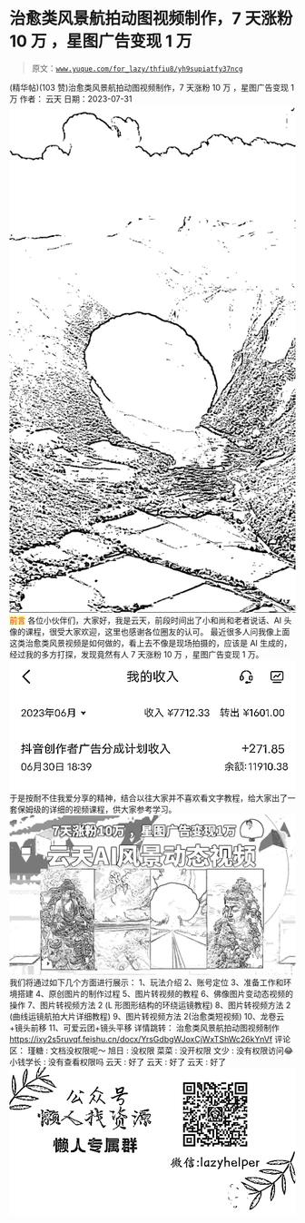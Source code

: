 # 治愈类风景航拍动图视频制作，7 天涨粉 10 万 ，星图广告变现 1 万

> 原文：[`www.yuque.com/for_lazy/thfiu8/yh9supiatfy37ncg`](https://www.yuque.com/for_lazy/thfiu8/yh9supiatfy37ncg)

<ne-h2 id="d6edf9e3" data-lake-id="d6edf9e3"><ne-heading-ext><ne-heading-anchor></ne-heading-anchor><ne-heading-fold></ne-heading-fold></ne-heading-ext><ne-heading-content><ne-text id="u5f0c351d">(精华帖)(103 赞)治愈类风景航拍动图视频制作，7 天涨粉 10 万 ，星图广告变现 1 万</ne-text></ne-heading-content></ne-h2> <ne-p id="ub3490a33" data-lake-id="ub3490a33"><ne-text id="u6bf4c752">作者： 云天</ne-text></ne-p> <ne-p id="u4796bd85" data-lake-id="u4796bd85"><ne-text id="uc689506b">日期：2023-07-31</ne-text></ne-p> <ne-p id="u179d60a0" data-lake-id="u179d60a0"><ne-card data-card-name="image" data-card-type="inline" id="yzGE6" data-event-boundary="card">![](img/b84ebeca51dc475af3b938176112e251.png)  <ne-h1 id="935da5d8" data-lake-id="935da5d8"><ne-heading-ext><ne-heading-anchor></ne-heading-anchor><ne-heading-fold></ne-heading-fold></ne-heading-ext><ne-heading-content><ne-text id="u4de3651a" style="color: rgb(216, 57, 49); background-color: rgba(255, 246, 122, 0.8);">前言</ne-text></ne-heading-content></ne-h1> <ne-p id="u439dcd44" data-lake-id="u439dcd44"><ne-text id="u918c7f3b">各位小伙伴们，大家好，我是云天，前段时间出了小和尚和老者说话、AI 头像的课程，很受大家欢迎，这里也感谢各位圈友的认可。</ne-text></ne-p> <ne-p id="u070d724e" data-lake-id="u070d724e"><ne-text id="ue303d3a8">最近很多人问我像上面这类治愈类风景视频是如何做的，看上去不像是现场拍摄的，应该是 AI 生成的，经过我的多方打探，发现竟然有人 7 天涨粉 10 万 ，星图广告变现 1 万。</ne-text></ne-p> <ne-p id="u56c06861" data-lake-id="u56c06861"><ne-card data-card-name="image" data-card-type="inline" id="yP4jo" data-event-boundary="card">![](img/239e5b06877d2a6cd253b37538dc9ace.png)  <ne-p id="u0cc27e08" data-lake-id="u0cc27e08"><ne-text id="u99a2a6b3">于是按耐不住我爱分享的精神，结合以往大家并不喜欢看文字教程，给大家出了一套保姆级的详细的视频课程，供大家参考学习。</ne-text></ne-p> <ne-p id="u7eaae4ae" data-lake-id="u7eaae4ae"><ne-card data-card-name="image" data-card-type="inline" id="LqEtW" data-event-boundary="card">![](img/09978f0fce2b8f63768aa09db81b9234.png)  <ne-p id="ub1d1433e" data-lake-id="ub1d1433e"><ne-text id="ue590188b">我们将通过如下几个方面进行展示：</ne-text></ne-p> <ne-p id="u5e883e6b" data-lake-id="u5e883e6b"><ne-text id="ud794b9bb">1、玩法介绍</ne-text></ne-p> <ne-p id="u2250748b" data-lake-id="u2250748b"><ne-text id="uf0cc665d">2、账号定位</ne-text></ne-p> <ne-p id="uf9a9b85c" data-lake-id="uf9a9b85c"><ne-text id="u59bd9f6c">3、准备工作和环境搭建</ne-text></ne-p> <ne-p id="u0a97ba21" data-lake-id="u0a97ba21"><ne-text id="u07f08f7a">4、原创图片的制作过程</ne-text></ne-p> <ne-p id="u83e67935" data-lake-id="u83e67935"><ne-text id="uf6730312">5、图片转视频的教程</ne-text></ne-p> <ne-p id="uf3b54016" data-lake-id="uf3b54016"><ne-text id="uf7cb2a28">6、佛像图片变动态视频的操作</ne-text></ne-p> <ne-p id="u00f32343" data-lake-id="u00f32343"><ne-text id="u40568335">7、图片转视频方法 2 (L 形图形结构的环绕运镜教程)</ne-text></ne-p> <ne-p id="u7e8f441b" data-lake-id="u7e8f441b"><ne-text id="ud6523fad">8、图片转视频方法 2 (曲线运镜航拍大片详细教程)</ne-text></ne-p> <ne-p id="ucf6e540b" data-lake-id="ucf6e540b"><ne-text id="u5f4bf0ed">9、图片转视频方法 2(治愈类短视频)</ne-text></ne-p> <ne-p id="u6a8c4015" data-lake-id="u6a8c4015"><ne-text id="ucfbe9163">10、龙卷云+镜头前移</ne-text></ne-p> <ne-p id="u049da5fa" data-lake-id="u049da5fa"><ne-text id="uece6f156">11、可爱云团+镜头平移</ne-text></ne-p> <ne-p id="ua2fa0843" data-lake-id="ua2fa0843"><ne-text id="u0f22f1b4">详情跳转：</ne-text></ne-p> <ne-p id="ub779a870" data-lake-id="ub779a870"><ne-text id="u7d838425">‌⁣⁢‌‌‬‍‬‍⁣‌‌⁤⁣⁡⁤‌⁣⁢⁢⁣⁤⁣‌‬⁢⁡‌⁢‌‌⁤‍‌‌⁤⁣治愈类风景航拍动图视频制作</ne-text>[<ne-text id="u0ff00f1c" ne-underline="true">https://ixy2s5ruvqf.feishu.cn/docx/YrsGdbgWJoxCjWxTShWc26kYnVf</ne-text>](https://ixy2s5ruvqf.feishu.cn/docx/YrsGdbgWJoxCjWxTShWc26kYnVf)</ne-p> <ne-hole id="u12dfb567" data-lake-id="u12dfb567"><ne-card data-card-name="hr" data-card-type="block" id="UvZn2" data-event-boundary="card"><ne-p id="ub80108d2" data-lake-id="ub80108d2"><ne-text id="u7d88578a">评论区：</ne-text></ne-p> <ne-p id="u356f00b7" data-lake-id="u356f00b7"><ne-text id="ub45aafe1">瑾糖 : 文档没权限呢～</ne-text> <ne-text id="u7e0d715c">旭日 : 没权限</ne-text> <ne-text id="uac707918">菜菜 : 没开权限</ne-text> <ne-text id="u1f175b65">文少 : 没有权限访问😂</ne-text> <ne-text id="u544410c5">小钱学长 : 没有查看权限吗</ne-text> <ne-text id="ub82d41a7">云天 : 好了</ne-text> <ne-text id="uf2ce9851">云天 : 好了</ne-text> <ne-text id="u5d19f565">云天 : 好了</ne-text></ne-p> <ne-p id="u2af9d06a" data-lake-id="u2af9d06a"><ne-card data-card-name="image" data-card-type="inline" id="gnMq7" data-event-boundary="card">![](img/894d30a529e7c37bcd3392323c99941c.png)  <ne-hole id="u26ba6422" data-lake-id="u26ba6422"><ne-card data-card-name="hr" data-card-type="block" id="Lv40t" data-event-boundary="card"></ne-card></ne-hole></ne-card></ne-p></ne-card></ne-hole></ne-card></ne-p></ne-card></ne-p></ne-card></ne-p>